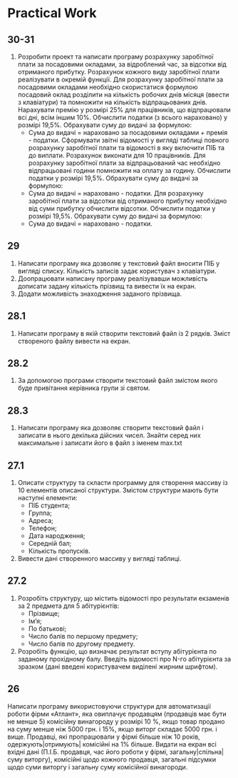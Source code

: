 # Practical Work

## 30-31
1. Розробити проект та написати програму розрахунку заробітної плати за посадовими окладами, за відроблений час, за відсотки від отриманого прибутку. Розрахунок кожного виду заробітної плати реалізувати в окремій функції.
Для розрахунку заробітної плати за посадовими окладами необхідно скористатися формулою посадовий оклад розділити на кількість робочих днів місяця (ввести з клавіатури) та помножити на кількість відпрацьованих днів. Нарахувати премію у розмірі 25% для працівників, що відпрацювали всі дні, всім іншим 10%. Обчислити податки (з всього нараховано) у розмірі 19,5%. Обрахувати суму до видачі за формулою:
    - Сума до видачі = нараховано за посадовими окладами + премія - податки.
Сформувати звітні відомості у вигляді таблиці повного розрахунку заробітної плати та відомості в яку включити ПІБ та до виплати. Розрахунок виконати для 10 працівників. 
Для розрахунку 	заробітної плати за відпрацьований час необхідно відпрацьовані години помножити на оплату за годину. Обчислити податки  у розмірі 19,5%. Обрахувати суму до видачі за формулою:
    - Сума до видачі = нараховано - податки.
Для розрахунку 	заробітної плати за відсотки від отриманого прибутку необхідно від суми прибутку обчислити відсотки. Обчислити податки у розмірі 19,5%. Обрахувати суму до видачі за формулою:
    - Сума до видачі = нараховано - податки.

## 29
1. Написати програму яка дозволяє у текстовий файл вносити ПІБ у вигляді списку. Кількість записів задає користувач з клавіатури. 
2. Доопрацювати написану програму реалізувавши можливість дописати задану кількість прізвищ та вивести їх на екран. 
3. Додати можливість знаходження заданого прізвища.

## 28.1
1. Написати програму в якій створити текстовий файл із 2 рядків. Зміст створеного файлу  вивести на екран.

## 28.2
1. За допомогою програми створити текстовий файл змістом якого буде привітання керівника групи зі святом.

## 28.3
1. Написати програму яка дозволяє створити текстовий файл і записати в нього декілька дійсних чисел. Знайти серед них максимальне і записати його в файл з іменем max.txt

## 27.1
1. Описати структуру та скласти программу для створення массиву  із 10 елементів описаної структури. Змістом структури мають бути  наступні елементи:
    - ПІБ студента;
    - Группа;
    - Адреса;
    - Телефон;
    - Дата народження;
    - Середній бал;
    - Кількість пропусків.
2. Вивести дані створенного массиву у вигляді таблиці.

## 27.2
1. Розробіть структуру, що містить відомості про результати екзаменів за 2 предмета для 5 абітурієнтів:
    - Прізвище;
    - Ім’я;
    - По батькові;
    - Число балів по першому предмету;
    - Число балів по другому предмету.
2. Розробіть функцію, що визначає результат вступу абітурієнта по заданому прохідному балу. Введіть відомості про N-го абітурієнта за зразком (дані введені користувачем виділені жирним шрифтом).

## 26
Написати програму використовуючи структури  для автоматизації роботи фірми «Атлант», яка овиплачує продавцям (продавців має бути не менше 5) комісійну винагороду у розмірі 10 %, якщо товар продано на суму менше ніж 5000 грн. і 15%, якщо виторг складає 5000 грн. і вище. Продавці, які пропрацювали у фірмі більше ніж 10 років, одержують|отримують| комісійні на 1% більше. Видати на екран всі вхідні дані (П.І.Б. продавця, час його роботи у фірмі, загальну|спільна| суму виторгу), комісійні щодо кожного продавця, загальні підсумки щодо суми виторгу і загальну суму комісійної винагороди.
